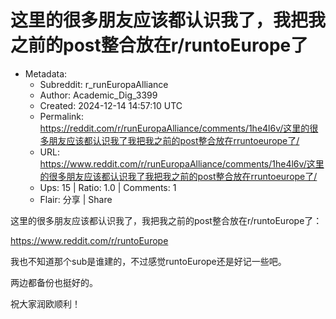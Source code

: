 # 这里的很多朋友应该都认识我了，我把我之前的post整合放在r/runtoEurope了

- Metadata:
  - Subreddit: r_runEuropaAlliance
  - Author: Academic_Dig_3399
  - Created: 2024-12-14 14:57:10 UTC
  - Permalink: https://reddit.com/r/runEuropaAlliance/comments/1he4l6v/这里的很多朋友应该都认识我了我把我之前的post整合放在rruntoeurope了/
  - URL: https://www.reddit.com/r/runEuropaAlliance/comments/1he4l6v/这里的很多朋友应该都认识我了我把我之前的post整合放在rruntoeurope了/
  - Ups: 15 | Ratio: 1.0 | Comments: 1
  - Flair: 分享 | Share


这里的很多朋友应该都认识我了，我把我之前的post整合放在r/runtoEurope了：

<https://www.reddit.com/r/runtoEurope>

我也不知道那个sub是谁建的，不过感觉runtoEurope还是好记一些吧。

两边都备份也挺好的。

祝大家润欧顺利！

